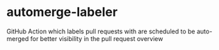 # automerge-labeler
GitHub Action which labels pull requests with are scheduled to be auto-merged for better visibility in the pull request overview
